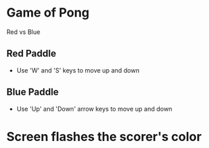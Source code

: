# Game of Pong

Red vs Blue


## Red Paddle
- Use 'W' and 'S' keys to move up and down

## Blue Paddle
- Use 'Up' and 'Down' arrow keys to move up and down

# Screen flashes the scorer's color
